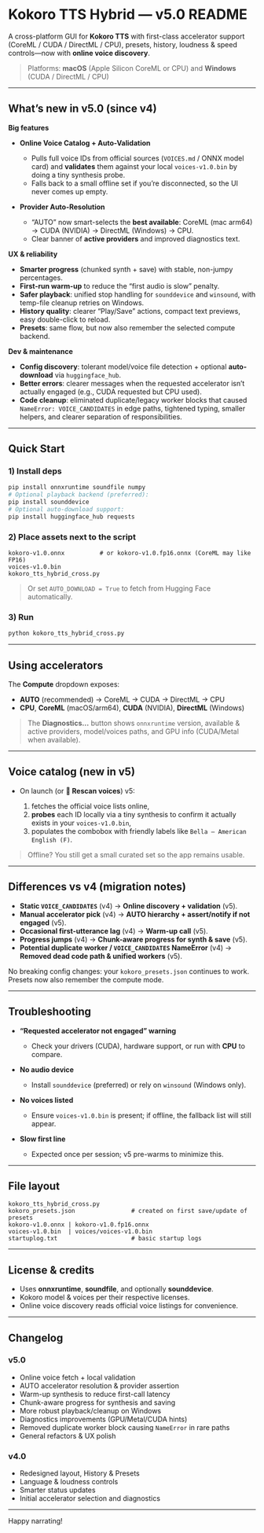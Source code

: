 # Kokoro TTS Hybrid — v5.0 README

A cross-platform GUI for **Kokoro TTS** with first-class accelerator support (CoreML / CUDA / DirectML / CPU), presets, history, loudness & speed controls—now with **online voice discovery**.

> Platforms: **macOS** (Apple Silicon CoreML or CPU) and **Windows** (CUDA / DirectML / CPU)

---

## What’s new in v5.0 (since v4)

**Big features**

* **Online Voice Catalog + Auto-Validation**

  * Pulls full voice IDs from official sources (`VOICES.md` / ONNX model card) and **validates** them against your local `voices-v1.0.bin` by doing a tiny synthesis probe.
  * Falls back to a small offline set if you’re disconnected, so the UI never comes up empty.
* **Provider Auto-Resolution**

  * “AUTO” now smart-selects the **best available**: CoreML (mac arm64) → CUDA (NVIDIA) → DirectML (Windows) → CPU.
  * Clear banner of **active providers** and improved diagnostics text.

**UX & reliability**

* **Smarter progress** (chunked synth + save) with stable, non-jumpy percentages.
* **First-run warm-up** to reduce the “first audio is slow” penalty.
* **Safer playback**: unified stop handling for `sounddevice` and `winsound`, with temp-file cleanup retries on Windows.
* **History quality**: clearer “Play/Save” actions, compact text previews, easy double-click to reload.
* **Presets**: same flow, but now also remember the selected compute backend.

**Dev & maintenance**

* **Config discovery**: tolerant model/voice file detection + optional **auto-download** via `huggingface_hub`.
* **Better errors**: clearer messages when the requested accelerator isn’t actually engaged (e.g., CUDA requested but CPU used).
* **Code cleanup**: eliminated duplicate/legacy worker blocks that caused `NameError: VOICE_CANDIDATES` in edge paths, tightened typing, smaller helpers, and clearer separation of responsibilities.

---

## Quick Start

### 1) Install deps

```bash
pip install onnxruntime soundfile numpy
# Optional playback backend (preferred):
pip install sounddevice
# Optional auto-download support:
pip install huggingface_hub requests
```

### 2) Place assets next to the script

```
kokoro-v1.0.onnx          # or kokoro-v1.0.fp16.onnx (CoreML may like FP16)
voices-v1.0.bin
kokoro_tts_hybrid_cross.py
```

> Or set `AUTO_DOWNLOAD = True` to fetch from Hugging Face automatically.

### 3) Run

```bash
python kokoro_tts_hybrid_cross.py
```

---

## Using accelerators

The **Compute** dropdown exposes:

* **AUTO** (recommended) → CoreML → CUDA → DirectML → CPU
* **CPU**, **CoreML** (macOS/arm64), **CUDA** (NVIDIA), **DirectML** (Windows)

> The **Diagnostics…** button shows `onnxruntime` version, available & active providers, model/voices paths, and GPU info (CUDA/Metal when available).

---

## Voice catalog (new in v5)

* On launch (or **🔄 Rescan voices**) v5:

  1. fetches the official voice lists online,
  2. **probes** each ID locally via a tiny synthesis to confirm it actually exists in your `voices-v1.0.bin`,
  3. populates the combobox with friendly labels like `Bella — American English (F)`.

> Offline? You still get a small curated set so the app remains usable.

---

## Differences vs v4 (migration notes)

* **Static `VOICE_CANDIDATES`** (v4) → **Online discovery + validation** (v5).
* **Manual accelerator pick** (v4) → **AUTO hierarchy + assert/notify if not engaged** (v5).
* **Occasional first-utterance lag** (v4) → **Warm-up call** (v5).
* **Progress jumps** (v4) → **Chunk-aware progress for synth & save** (v5).
* **Potential duplicate worker / `VOICE_CANDIDATES` NameError** (v4) → **Removed dead code path & unified workers** (v5).

No breaking config changes: your `kokoro_presets.json` continues to work. Presets now also remember the compute mode.

---

## Troubleshooting

* **“Requested accelerator not engaged” warning**

  * Check your drivers (CUDA), hardware support, or run with **CPU** to compare.
* **No audio device**

  * Install `sounddevice` (preferred) or rely on `winsound` (Windows only).
* **No voices listed**

  * Ensure `voices-v1.0.bin` is present; if offline, the fallback list will still appear.
* **Slow first line**

  * Expected once per session; v5 pre-warms to minimize this.

---

## File layout

```
kokoro_tts_hybrid_cross.py
kokoro_presets.json                # created on first save/update of presets
kokoro-v1.0.onnx | kokoro-v1.0.fp16.onnx
voices-v1.0.bin  | voices/voices-v1.0.bin
startuplog.txt                     # basic startup logs
```

---

## License & credits

* Uses **onnxruntime**, **soundfile**, and optionally **sounddevice**.
* Kokoro model & voices per their respective licenses.
* Online voice discovery reads official voice listings for convenience.

---

## Changelog

### v5.0

* Online voice fetch + local validation
* AUTO accelerator resolution & provider assertion
* Warm-up synthesis to reduce first-call latency
* Chunk-aware progress for synthesis and saving
* More robust playback/cleanup on Windows
* Diagnostics improvements (GPU/Metal/CUDA hints)
* Removed duplicate worker block causing `NameError` in rare paths
* General refactors & UX polish

### v4.0

* Redesigned layout, History & Presets
* Language & loudness controls
* Smarter status updates
* Initial accelerator selection and diagnostics

---

Happy narrating!
